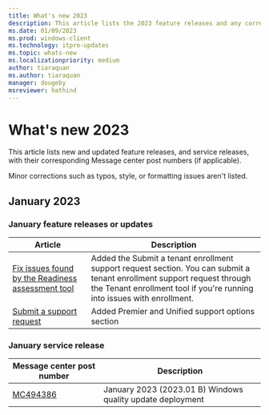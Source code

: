 ```yaml
---
title: What's new 2023
description: This article lists the 2023 feature releases and any corresponding Message center post numbers.
ms.date: 01/09/2023
ms.prod: windows-client
ms.technology: itpro-updates
ms.topic: whats-new
ms.localizationpriority: medium
author: tiaraquan
ms.author: tiaraquan
manager: dougeby
msreviewer: hathind
---
```


# What's new 2023

This article lists new and updated feature releases, and service releases, with their corresponding Message center post numbers (if applicable).

Minor corrections such as typos, style, or formatting issues aren't listed.

## January 2023

### January feature releases or updates

| Article | Description |
| ----- | ----- |
| [Fix issues found by the Readiness assessment tool](../prepare/windows-autopatch-fix-issues.md) | Added the Submit a tenant enrollment support request section. You can submit a tenant enrollment support request through the Tenant enrollment tool if you're running into issues with enrollment. |
| [Submit a support request](../operate/windows-autopatch-support-request.md) | Added Premier and Unified support options section |

### January service release

| Message center post number | Description |
| ----- | ----- |
| [MC494386](https://admin.microsoft.com/adminportal/home#/MessageCenter) | January 2023 (2023.01 B) Windows quality update deployment |
